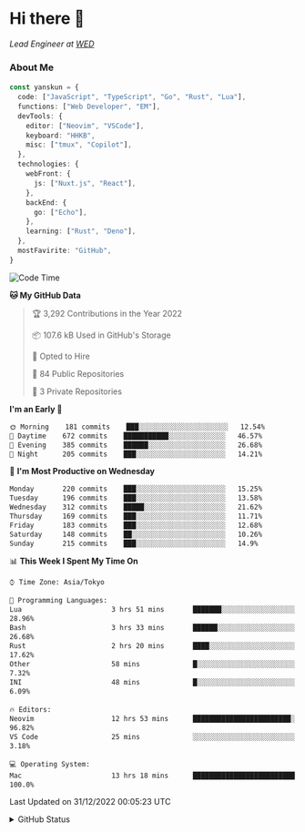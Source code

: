 # Hi there&nbsp;:wave:

_Lead Engineer at [WED](https://github.com/wedinc)_

### About Me

```ts
const yanskun = {
  code: ["JavaScript", "TypeScript", "Go", "Rust", "Lua"],
  functions: ["Web Developer", "EM"],
  devTools: {
    editor: ["Neovim", "VSCode"],
    keyboard: "HHKB",
    misc: ["tmux", "Copilot"],
  },
  technologies: {
    webFront: {
      js: ["Nuxt.js", "React"],
    },
    backEnd: {
      go: ["Echo"],
    },
    learning: ["Rust", "Deno"],
  },
  mostFavirite: "GitHub",
}
```

<!--START_SECTION:waka-->
![Code Time](http://img.shields.io/badge/Code%20Time-57%20hrs%205%20mins-blue)

**🐱 My GitHub Data** 

> 🏆 3,292 Contributions in the Year 2022
 > 
> 📦 107.6 kB Used in GitHub's Storage 
 > 
> 💼 Opted to Hire
 > 
> 📜 84 Public Repositories 
 > 
> 🔑 3 Private Repositories  
 > 
**I'm an Early 🐤** 

```text
🌞 Morning    181 commits    ███░░░░░░░░░░░░░░░░░░░░░░   12.54% 
🌆 Daytime    672 commits    ███████████░░░░░░░░░░░░░░   46.57% 
🌃 Evening    385 commits    ██████░░░░░░░░░░░░░░░░░░░   26.68% 
🌙 Night      205 commits    ███░░░░░░░░░░░░░░░░░░░░░░   14.21%

```
📅 **I'm Most Productive on Wednesday** 

```text
Monday       220 commits    ███░░░░░░░░░░░░░░░░░░░░░░   15.25% 
Tuesday      196 commits    ███░░░░░░░░░░░░░░░░░░░░░░   13.58% 
Wednesday    312 commits    █████░░░░░░░░░░░░░░░░░░░░   21.62% 
Thursday     169 commits    ███░░░░░░░░░░░░░░░░░░░░░░   11.71% 
Friday       183 commits    ███░░░░░░░░░░░░░░░░░░░░░░   12.68% 
Saturday     148 commits    ██░░░░░░░░░░░░░░░░░░░░░░░   10.26% 
Sunday       215 commits    ███░░░░░░░░░░░░░░░░░░░░░░   14.9%

```


📊 **This Week I Spent My Time On** 

```text
⌚︎ Time Zone: Asia/Tokyo

💬 Programming Languages: 
Lua                      3 hrs 51 mins       ███████░░░░░░░░░░░░░░░░░░   28.96% 
Bash                     3 hrs 33 mins       ██████░░░░░░░░░░░░░░░░░░░   26.68% 
Rust                     2 hrs 20 mins       ████░░░░░░░░░░░░░░░░░░░░░   17.62% 
Other                    58 mins             █░░░░░░░░░░░░░░░░░░░░░░░░   7.32% 
INI                      48 mins             █░░░░░░░░░░░░░░░░░░░░░░░░   6.09%

🔥 Editors: 
Neovim                   12 hrs 53 mins      ████████████████████████░   96.82% 
VS Code                  25 mins             ░░░░░░░░░░░░░░░░░░░░░░░░░   3.18%

💻 Operating System: 
Mac                      13 hrs 18 mins      █████████████████████████   100.0%

```


 Last Updated on 31/12/2022 00:05:23 UTC
<!--END_SECTION:waka-->

<details>
<summary>GitHub Status</summary>
<picture>
  <source media="(prefers-color-scheme: dark)" srcset="https://raw.githubusercontent.com/yanskun/yanskun/master/profile-summary-card-output/nord_dark/0-profile-details.svg">
 <img src="https://raw.githubusercontent.com/yanskun/yanskun/master/profile-summary-card-output/default/0-profile-details.svg">
</picture>
<br>
<picture>
  <source media="(prefers-color-scheme: dark)" srcset="https://raw.githubusercontent.com/yanskun/yanskun/master/profile-summary-card-output/nord_dark/1-repos-per-language.svg">
 <img src="https://raw.githubusercontent.com/yanskun/yanskun/master/profile-summary-card-output/default/1-repos-per-language.svg">
</picture>
<picture>
  <source media="(prefers-color-scheme: dark)" srcset="https://raw.githubusercontent.com/yanskun/yanskun/master/profile-summary-card-output/nord_dark/2-most-commit-language.svg">
 <img src="https://raw.githubusercontent.com/yanskun/yanskun/master/profile-summary-card-output/default/2-most-commit-language.svg">
</picture>
<br>
<picture>
  <source media="(prefers-color-scheme: dark)" srcset="https://raw.githubusercontent.com/yanskun/yanskun/master/profile-summary-card-output/nord_dark/3-stats.svg">
 <img src="https://raw.githubusercontent.com/yanskun/yanskun/master/profile-summary-card-output/default/3-stats.svg">
</picture>
<picture>
  <source media="(prefers-color-scheme: dark)" srcset="https://raw.githubusercontent.com/yanskun/yanskun/master/profile-summary-card-output/nord_dark/4-productive-time.svg">
 <img src="https://raw.githubusercontent.com/yanskun/yanskun/master/profile-summary-card-output/default/4-productive-time.svg">
</picture>
</details>
